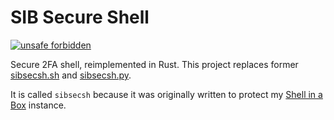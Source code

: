 # SIB Secure Shell

[![unsafe forbidden](https://img.shields.io/badge/unsafe-forbidden-success.svg)](https://github.com/rust-secure-code/safety-dance/)

Secure 2FA shell, reimplemented in Rust.
This project replaces former [sibsecsh.sh](https://github.com/myzhang1029/codes/blob/main/shell/sibsecsh)
and [sibsecsh.py](https://github.com/myzhang1029/codes/blob/main/python/sibsecsh.py).

It is called `sibsecsh` because it was originally written to protect my [Shell in a Box](https://github.com/shellinabox/shellinabox) instance.
